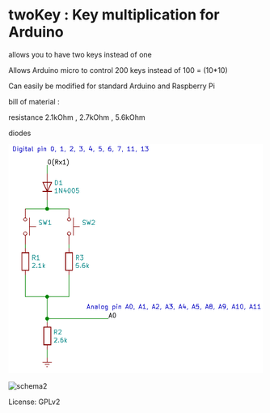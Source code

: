 # twoKey : Key multiplication for Arduino 
allows you to have two keys instead of one

Allows Arduino micro to control 200 keys instead of 100 = (10*10)

Can easily be modified for standard Arduino and Raspberry Pi

bill of material :

resistance 2.1kOhm , 2.7kOhm , 5.6kOhm

diodes

![schema](/twokey.png)

![schema2](https://camo.githubusercontent.com/87e06ff5c55ebb9498f5a3f7f232796a69259489/68747470733a2f2f7261776769746875622e636f6d2f426f756e692f41726475696e6f2d50696e6f75742f6d61737465722f41726475696e6f2532304d6963726f25323050696e6f75742e706e67)


License: GPLv2
